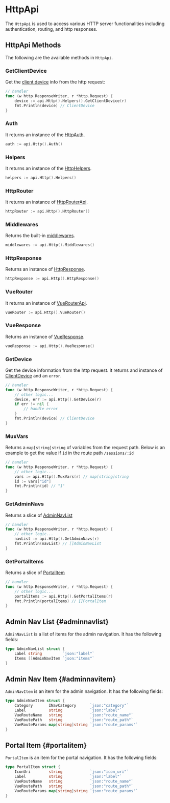 # HttpApi

The `HttpApi` is used to access various HTTP server functionalities including authentication, routing, and http responses.

## HttpApi Methods

The following are the available methods in `HttpApi`.

### GetClientDevice

Get the [client device](./client-device.md) info from the http request:

```go
// handler
func (w http.ResponseWriter, r *http.Request) {
    device := api.Http().Helpers().GetClientDevice(r)
    fmt.Println(device) // ClientDevice
}
```

### Auth

It returns an instance of the [HttpAuth](./http-auth.md).

```go
auth := api.Http().Auth()
```

### Helpers

It returns an instance of the [HttpHelpers](./http-helpers.md).

```go
helpers := api.Http().Helpers()
```

### HttpRouter

It returns an instance of [HttpRouterApi](./http-router-api.md).

```go
httpRouter := api.Http().HttpRouter()
```

### Middlewares

Returns the built-in [middlewares](./http-router-api.md#middlewares).

```go
middlewares := api.Http().Middlewares()
```

### HttpResponse

Returns an instance of [HttpResponse](./http-response.md).

```go
httpResponse := api.Http().HttpResponse()
```

### VueRouter

It returns an instance of [VueRouterApi](./vue-router-api.md).

```go
vueRouter := api.Http().VueRouter()
```

### VueResponse

Returns an instance of [VueResponse](./vue-response.md).

```go
vueResponse := api.Http().VueResponse()
```

### GetDevice

Get the device information from the http request. It returns and instance of [ClientDevice](./client-device.md) and an `error`.

```go
// handler
func (w http.ResponseWriter, r *http.Request) {
    // other logic...
    device, err := api.Http().GetDevice(r)
    if err != nil {
        // handle error
    }
    fmt.Println(device) // ClientDevice
}
```

### MuxVars

Returns a `map[string]string` of variables from the request path. Below is an example to get the value if `id` in the route path `/sessions/:id`

```go
// handler
func (w http.ResponseWriter, r *http.Request) {
    // other logic...
    vars := api.Http().MuxVars(r) // map[string]string
    id := vars["id"]
    fmt.Println(id) // "1"
}
```

### GetAdminNavs

Returns a slice of [AdminNavList](#adminnavlist)

```go
// handler
func (w http.ResponseWriter, r *http.Request) {
    // other logic...
    navList := api.Http().GetAdminNavs(r)
    fmt.Println(navList) // []AdminNavList
}
```

### GetPortalItems

Returns a slice of [PortalItem](#portalitem)

```go
// handler
func (w http.ResponseWriter, r *http.Request) {
    // other logic...
    portalItems := api.Http().GetPortalItems(r)
    fmt.Println(portalItems) // []PortalItem
}
```

## Admin Nav List {#adminnavlist}

`AdminNavList` is a list of items for the admin navigation. It has the following fields:

```go
type AdminNavList struct {
	Label string         `json:"label"`
	Items []AdminNavItem `json:"items"`
}
```

## Admin Nav Item {#adminnavitem}

`AdminNavItem` is an item for the admin navigation. It has the following fields:

```go
type AdminNavItem struct {
	Category       INavCategory      `json:"category"`
	Label          string            `json:"label"`
	VueRouteName   string            `json:"route_name"`
	VueRoutePath   string            `json:"route_path"`
	VueRouteParams map[string]string `json:"route_params"`
}
```

## Portal Item {#portalitem}

`PortalItem` is an item for the portal navigation. It has the following fields:

```go
type PortalItem struct {
	IconUri        string            `json:"icon_uri"`
	Label          string            `json:"label"`
	VueRouteName   string            `json:"route_name"`
	VueRoutePath   string            `json:"route_path"`
	VueRouteParams map[string]string `json:"route_params"`
}
```
